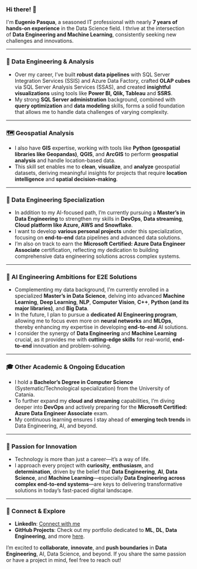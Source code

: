 ### Hi there! 👋

I'm **Eugenio Pasqua**, a seasoned IT professional with nearly **7 years of hands-on experience** in the Data Science field. 
I thrive at the intersection of **Data Engineering and Machine Learning**, consistently seeking new challenges and innovations.

---

### 🔧 Data Engineering & Analysis
- Over my career, I’ve built **robust data pipelines** with SQL Server Integration Services (SSIS) and Azure Data Factory, crafted **OLAP cubes** via SQL Server Analysis Services (SSAS), and created **insightful visualizations** using tools like **Power BI, Qlik, Tableau** and **SSRS**.  
- My strong **SQL Server administration** background, combined with **query optimization** and **data modeling** skills, forms a solid foundation that allows me to handle data challenges of varying complexity.

---

### 🗺️ Geospatial Analysis
- I also have **GIS** expertise, working with tools like **Python (geospatial libraries like Geopandas)**, **QGIS**, and **ArcGIS** to perform **geospatial analysis** and handle location-based data.  
- This skill set enables me to **clean**, **visualize**, and **analyze** geospatial datasets, deriving meaningful insights for projects that require **location intelligence** and **spatial decision-making**.

---

### 📌 Data Engineering Specialization
- In addition to my AI-focused path, I’m currently pursuing a **Master’s in Data Engineering** to strengthen my skills in **DevOps**, **Data streaming**, **Cloud platform like Azure, AWS and Snowflake**.  
- I want to develop **various personal projects** under this specialization, focusing on **end-to-end** data pipelines and advanced data solutions.  
- I’m also on track to earn the **Microsoft Certified: Azure Data Engineer Associate** certification, reflecting my dedication to building comprehensive data engineering solutions across complex systems.

---

### 🤖 AI Engineering Ambitions for E2E Solutions
- Complementing my data background, I’m currently enrolled in a specialized **Master’s in Data Science**, delving into advanced **Machine Learning**, **Deep Learning**, **NLP**, **Computer Vision**, **C++**, **Python (and its major libraries)**, and **Big Data**.  
- In the future, I plan to pursue a **dedicated AI Engineering program**, allowing me to focus even more on **neural networks** and **MLOps**, thereby enhancing my expertise in developing **end-to-end** AI solutions.  
- I consider the synergy of **Data Engineering** and **Machine Learning** crucial, as it provides me with **cutting-edge skills** for real-world, **end-to-end** innovation and problem-solving.


---

### 🎓 Other Academic & Ongoing Education
- I hold a **Bachelor’s Degree in Computer Science** (Systematic/Technological specialization) from the University of Catania.  
- To further expand my **cloud and streaming** capabilities, I’m diving deeper into **DevOps** and actively preparing for the **Microsoft Certified: Azure Data Engineer Associate** exam.  
- My continuous learning ensures I stay ahead of **emerging tech trends** in Data Engineering, AI, and beyond.

---

### 🚀 Passion for Innovation
- Technology is more than just a career—it’s a way of life.  
- I approach every project with **curiosity**, **enthusiasm**, and **determination**, driven by the belief that **Data Engineering**, **AI**, **Data Science**, and **Machine Learning**—especially **Data Engineering across complex end-to-end systems**—are keys to delivering transformative solutions in today’s fast-paced digital landscape.

---


### 🤝 Connect & Explore
- **LinkedIn**: [Connect with me](https://www.linkedin.com/in/genxdata58296/)  
- **GitHub Projects**: Check out my portfolio dedicated to **ML**, **DL**, **Data Engineering**, and more [here](https://github.com/sylver86?tab=repositories).

I’m excited to **collaborate**, **innovate**, and **push boundaries** in **Data Engineering**, AI, Data Science, and beyond. If you share the same passion or have a project in mind, feel free to reach out!
